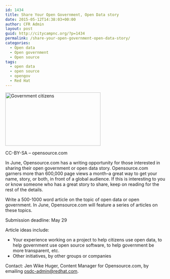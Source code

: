 ```yaml
---
id: 1434
title: Share Your Open Government, Open Data story
date: 2015-05-12T14:38:03+00:00
author: CFR Admin
layout: post
guid: http://citycampnc.org/?p=1434
permalink: /share-your-open-government-open-data-story/
categories:
  - Open data
  - Open government
  - Open source
tags:
  - open data
  - open source
  - opengov
  - Red Hat
---
```

<div id="attachment_502" style="max-width: 310px" class="wp-caption alignright">
  <a href="http://citycampnc.org/wp-content/uploads/2011/06/GOVT_citizens1.png"><img class="wp-image-502 size-medium" src="http://citycampnc.org/wp-content/uploads/2011/06/GOVT_citizens1-300x168.png" alt="Government citizens" width="300" height="168" /></a>
  
  <p class="wp-caption-text">
    CC-BY-SA &#8211; opensource.com
  </p>
</div>

In June, Opensource.com has a writing opportunity for those interested in sharing their open government or open data story. Opensource.com garners more than 600,000 page views a month&#8211;a great way to get your name, story, or both, in front of a global audience. If this is interesting to you or know someone who has a great story to share, keep on reading for the rest of the details.<!--more-->

Write a 500-1000 word article on the topic of open data or open government. In June, Opensource.com will feature a series of articles on these topics.

Submission deadline: May 29

Article ideas include:

  * Your experience working on a project to help citizens use open data, to help government use open source software, to help government be more transparent, etc.
  * Other initiatives, by other groups or companies

Contact: Jen Wike Huger, Content Manager for Opensource.com, by emailing <a href="mailto:osdc-admin@redhat.com" target="_blank">osdc-admin@redhat.com</a>.